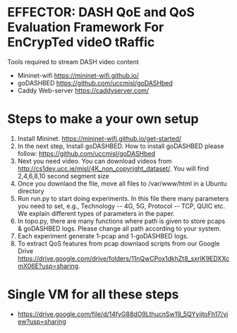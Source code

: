 # EFFECTOR: DASH QoE and QoS Evaluation Framework For EnCrypTed videO tRaffic

Tools required to stream DASH video content

  - Mininet-wifi https://mininet-wifi.github.io/
  - goDASHBED https://github.com/uccmisl/goDASHbed
  - Caddy Web-server https://caddyserver.com/

# Steps to make a your own setup
 1. Install Mininet. https://mininet-wifi.github.io/get-started/
 2. In the next step, Install goDASHBED. How to install goDASHBED please follow: https://github.com/uccmisl/goDASHbed
 3. Next you need video. You can download videos from http://cs1dev.ucc.ie/misl/4K_non_copyright_dataset/. You will find 2,4,6,8,10 second segment size
 4. Once you downlaod the file, move all files to /var/www/html in a Ubuntu directory
 5. Run run.py to start doing experiments. In this file there many parameters you need to set, e.g., Technology -- 4G, 5G, Protocol -- TCP, QUIC etc. We explain different types of parameters in the paper.
 6. In topo.py, there are many functions where path is given to store pcaps & goDASHBED logs. Please change all path according to your system.
 7. Each experiment generate 1-pcap and 1-goDASHBED logs. 
 8. To extract QoS features from pcap downlaod scripts from our Google Drive https://drive.google.com/drive/folders/11nQwCPox1dkhZt8_sxrIK9EDXXcmX06E?usp=sharing.

# Single VM for all these steps
 - https://drive.google.com/file/d/14fyG88dO9LthucnSw19_5QYyijtoFh17/view?usp=sharing
